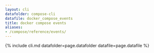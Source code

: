 ```yaml
---
layout: cli
datafolder: compose-cli
datafile: docker_compose_events
title: docker compose events
aliases:
- /compose/reference/events/
---
```

<!--
Sorry, but the contents of this page are automatically generated from
Docker's source code. If you want to suggest a change to the text that appears
here, you'll need to find the string by searching this repo:
https://github.com/docker/compose
-->
{% include cli.md datafolder=page.datafolder datafile=page.datafile %}
